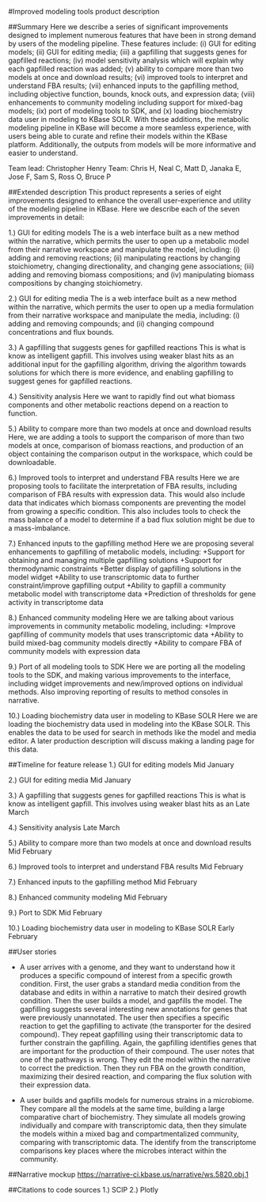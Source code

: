 #Improved modeling tools product description

##Summary
Here we describe a series of significant improvements designed to implement numerous features that have been in strong demand by users of the modeling pipeline. These features include: (i) GUI for editing models; (ii) GUI for editing media; (iii) a gapfilling that suggests genes for gapfilled reactions; (iv) model sensitivity analysis which will explain why each gapfilled reaction was added; (v) ability to compare more than two models at once and download results; (vi) improved tools to interpret and understand FBA results;  (vii) enhanced inputs to the gapfilling method, including objective function, bounds, knock outs, and expression data; (viii) enhancements to community modeling including support for mixed-bag models; (ix) port of modeling tools to SDK, and (x) loading biochemistry data user in modeling to KBase SOLR. With these additions, the metabolic modeling pipeline in KBase will become a  more seamless experience, with users being able to curate and refine their models within the KBase platform. Additionally, the outputs from models will be more informative and easier to understand. 

Team lead: Christopher Henry
Team: Chris H, Neal C, Matt D, Janaka E, Jose F, Sam S, Ross O, Bruce P

##Extended description
This product represents a series of eight improvements designed to enhance the overall user-experience and utility of the modeling pipeline in KBase. Here we describe each of the seven improvements in detail:

1.)  GUI for editing models
The is a web interface built as a new method within the narrative, which permits the user to open up a metabolic model from their narrative workspace and manipulate the model, including: (i) adding and removing reactions; (ii) manipulating reactions by changing stoichiometry, changing directionality, and changing gene associations; (iii) adding and removing biomass compositions; and (iv) manipulating biomass compositions by changing stoichiometry.

2.) GUI for editing media
The is a web interface built as a new method within the narrative, which permits the user to open up a media formulation from their narrative workspace and manipulate the media, including: (i) adding and removing compounds; and (ii) changing compound concentrations and flux bounds.

3.) A gapfilling that suggests genes for gapfilled reactions
This is what is know as intelligent gapfill. This involves using weaker blast hits as an additional input for the gapfilling algorithm, driving the algorithm towards solutions for which there is more evidence, and enabling gapfilling to suggest genes for gapfilled reactions.

4.) Sensitivity analysis
Here we want to rapidly find out what biomass components and other metabolic reactions depend on a reaction to function.

5.) Ability to compare more than two models at once and download results
Here, we are adding a tools to support the comparison of more than two models at once, comparison of biomass reactions, and production of an object containing the comparison output in the workspace, which could be downloadable.

6.) Improved tools to interpret and understand FBA results
Here we are proposing tools to facilitate the interpretation of FBA results, including comparison of FBA results with expression data. This would also include data that indicates which biomass components are preventing the model from growing a specific condition. This also includes tools to check the mass balance of a model to determine if a bad flux solution might be due to a mass-imbalance.

7.) Enhanced inputs to the gapfilling method
Here we are proposing several enhancements to gapfilling of metabolic models, including:
+Support for obtaining and managing multiple gapfilling solutions
+Support for thermodynamic constraints
+Better display of gapfilling solutions in the model widget
+Ability to use transcriptomic data to further constraint/improve gapfilling output
+Ability to gapfill a community metabolic model with transcriptome data
+Prediction of thresholds for gene activity in transcriptome data

8.) Enhanced community modeling
Here we are talking about various improvements in community metabolic modeling, including:
+Improve gapfilling of community models that uses transcriptomic data
+Ability to build mixed-bag community models directly
+Ability to compare FBA of community models with expression data

9.) Port of all modeling tools to SDK
Here we are porting all the modeling tools to the SDK, and making various improvements to the interface, including widget improvements and new/improved options on individual methods. Also improving reporting of results to method consoles in narrative.

10.) Loading biochemistry data user in modeling to KBase SOLR
Here we are loading the biochemistry data used in modeling into the KBase SOLR. This enables the data to be used for search in methods like the model and media editor. A later production description will discuss making a landing page for this data.

##Timeline for feature release
1.)  GUI for editing models
Mid January

2.) GUI for editing media
Mid January

3.) A gapfilling that suggests genes for gapfilled reactions
This is what is know as intelligent gapfill. This involves using weaker blast hits as an Late March

4.) Sensitivity analysis
Late March

5.) Ability to compare more than two models at once and download results
Mid February

6.) Improved tools to interpret and understand FBA results
Mid February

7.) Enhanced inputs to the gapfilling method
Mid February

8.) Enhanced community modeling
Mid February

9.) Port to SDK
Mid February

10.) Loading biochemistry data user in modeling to KBase SOLR
Early February

##User stories
+ A user arrives with a genome, and they want to understand how it produces a specific compound of interest from a specific growth condition. First, the user grabs a standard media condition from the database and edits in within a narrative to match their desired growth condition. Then the user builds a model, and gapfills the model. The gapfilling suggests several interesting new annotations for genes that were previously unannotated. The user then specifies a specific reaction to get the gapfilling to activate (the transporter for the desired compound). They repeat gapfilling using their transcriptomic data to further constrain the gapfilling. Again, the gapfilling identifies genes that are important for the production of their compound. The user notes that one of the pathways is wrong. They edit the model within the narrative to correct the prediction. Then they run FBA on the growth condition, maximizing their desired reaction, and comparing the flux solution with their expression data. 

+ A user builds and gapfills models for numerous strains in a microbiome. They compare all the models at the same time, building a large comparative chart of biochemistry. They simulate all models growing individually and compare with transcriptomic data, then they simulate the models within a mixed bag and compartmentalized community, comparing with transcriptomic data. The identify from the transcriptome comparisons key places where the microbes interact within the community.

##Narrative mockup
https://narrative-ci.kbase.us/narrative/ws.5820.obj.1

##Citations to code sources
1.) SCIP
2.) Plotly
